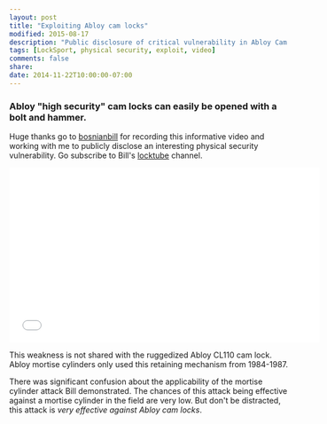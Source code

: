 ```yaml
---
layout: post
title: "Exploiting Abloy cam locks"
modified: 2015-08-17
description: "Public disclosure of critical vulnerability in Abloy Cam locks"
tags: [LockSport, physical security, exploit, video]
comments: false
share:
date: 2014-11-22T10:00:00-07:00
---
```


### Abloy "high security" cam locks can easily be opened with a bolt and hammer.

Huge thanks go to [bosnianbill](https://youtube.com/user/bosnianbill/about) for recording this informative video and working with me to publicly disclose an interesting physical security vulnerability.  Go subscribe to Bill's [locktube](https://www.youtube.com/channel/UCp1orOGJwZvjLAvckyxC4Nw) channel.

<iframe width="560" height="315" src="//www.youtube.com/embed/4tc8LJiBuOc" frameborder="0"> </iframe>

This weakness is not shared with the ruggedized Abloy CL110 cam lock.  Abloy mortise cylinders only used this retaining mechanism from 1984-1987.

There was significant confusion about the applicability of the mortise cylinder attack Bill demonstrated.  The chances of this attack being effective against a mortise cylinder in the field are very low.  But don't be distracted, this attack is *very effective against Abloy cam locks*.
